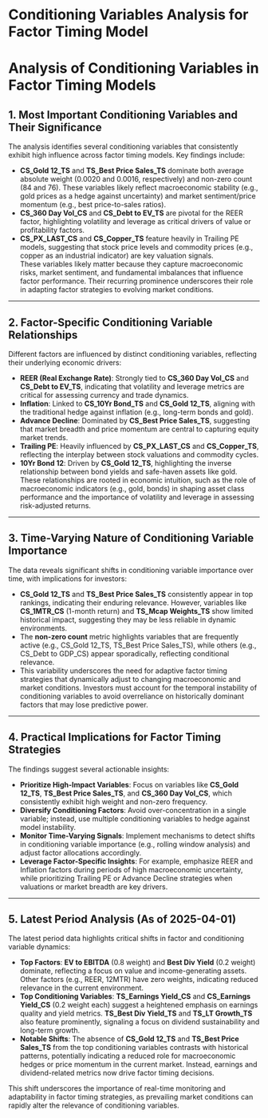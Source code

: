 # Conditioning Variables Analysis for Factor Timing Model

# Analysis of Conditioning Variables in Factor Timing Models  

## 1. **Most Important Conditioning Variables and Their Significance**  
The analysis identifies several conditioning variables that consistently exhibit high influence across factor timing models. Key findings include:  
- **CS_Gold 12_TS** and **TS_Best Price Sales_TS** dominate both average absolute weight (0.0020 and 0.0016, respectively) and non-zero count (84 and 76). These variables likely reflect macroeconomic stability (e.g., gold prices as a hedge against uncertainty) and market sentiment/price momentum (e.g., best price-to-sales ratios).  
- **CS_360 Day Vol_CS** and **CS_Debt to EV_TS** are pivotal for the REER factor, highlighting volatility and leverage as critical drivers of value or profitability factors.  
- **CS_PX_LAST_CS** and **CS_Copper_TS** feature heavily in Trailing PE models, suggesting that stock price levels and commodity prices (e.g., copper as an industrial indicator) are key valuation signals.  
These variables likely matter because they capture macroeconomic risks, market sentiment, and fundamental imbalances that influence factor performance. Their recurring prominence underscores their role in adapting factor strategies to evolving market conditions.  

---

## 2. **Factor-Specific Conditioning Variable Relationships**  
Different factors are influenced by distinct conditioning variables, reflecting their underlying economic drivers:  
- **REER (Real Exchange Rate)**: Strongly tied to **CS_360 Day Vol_CS** and **CS_Debt to EV_TS**, indicating that volatility and leverage metrics are critical for assessing currency and trade dynamics.  
- **Inflation**: Linked to **CS_10Yr Bond_TS** and **CS_Gold 12_TS**, aligning with the traditional hedge against inflation (e.g., long-term bonds and gold).  
- **Advance Decline**: Dominated by **CS_Best Price Sales_TS**, suggesting that market breadth and price momentum are central to capturing equity market trends.  
- **Trailing PE**: Heavily influenced by **CS_PX_LAST_CS** and **CS_Copper_TS**, reflecting the interplay between stock valuations and commodity cycles.  
- **10Yr Bond 12**: Driven by **CS_Gold 12_TS**, highlighting the inverse relationship between bond yields and safe-haven assets like gold.  
These relationships are rooted in economic intuition, such as the role of macroeconomic indicators (e.g., gold, bonds) in shaping asset class performance and the importance of volatility and leverage in assessing risk-adjusted returns.  

---

## 3. **Time-Varying Nature of Conditioning Variable Importance**  
The data reveals significant shifts in conditioning variable importance over time, with implications for investors:  
- **CS_Gold 12_TS** and **TS_Best Price Sales_TS** consistently appear in top rankings, indicating their enduring relevance. However, variables like **CS_1MTR_CS** (1-month return) and **TS_Mcap Weights_TS** show limited historical impact, suggesting they may be less reliable in dynamic environments.  
- The **non-zero count** metric highlights variables that are frequently active (e.g., CS_Gold 12_TS, TS_Best Price Sales_TS), while others (e.g., CS_Debt to GDP_CS) appear sporadically, reflecting conditional relevance.  
- This variability underscores the need for adaptive factor timing strategies that dynamically adjust to changing macroeconomic and market conditions. Investors must account for the temporal instability of conditioning variables to avoid overreliance on historically dominant factors that may lose predictive power.  

---

## 4. **Practical Implications for Factor Timing Strategies**  
The findings suggest several actionable insights:  
- **Prioritize High-Impact Variables**: Focus on variables like **CS_Gold 12_TS**, **TS_Best Price Sales_TS**, and **CS_360 Day Vol_CS**, which consistently exhibit high weight and non-zero frequency.  
- **Diversify Conditioning Factors**: Avoid over-concentration in a single variable; instead, use multiple conditioning variables to hedge against model instability.  
- **Monitor Time-Varying Signals**: Implement mechanisms to detect shifts in conditioning variable importance (e.g., rolling window analysis) and adjust factor allocations accordingly.  
- **Leverage Factor-Specific Insights**: For example, emphasize REER and Inflation factors during periods of high macroeconomic uncertainty, while prioritizing Trailing PE or Advance Decline strategies when valuations or market breadth are key drivers.  

---

## 5. **Latest Period Analysis (As of 2025-04-01)**  
The latest period data highlights critical shifts in factor and conditioning variable dynamics:  
- **Top Factors**: **EV to EBITDA** (0.8 weight) and **Best Div Yield** (0.2 weight) dominate, reflecting a focus on value and income-generating assets. Other factors (e.g., REER, 12MTR) have zero weights, indicating reduced relevance in the current environment.  
- **Top Conditioning Variables**: **TS_Earnings Yield_CS** and **CS_Earnings Yield_CS** (0.2 weight each) suggest a heightened emphasis on earnings quality and yield metrics. **TS_Best Div Yield_TS** and **TS_LT Growth_TS** also feature prominently, signaling a focus on dividend sustainability and long-term growth.  
- **Notable Shifts**: The absence of **CS_Gold 12_TS** and **TS_Best Price Sales_TS** from the top conditioning variables contrasts with historical patterns, potentially indicating a reduced role for macroeconomic hedges or price momentum in the current market. Instead, earnings and dividend-related metrics now drive factor timing decisions.  

This shift underscores the importance of real-time monitoring and adaptability in factor timing strategies, as prevailing market conditions can rapidly alter the relevance of conditioning variables.

